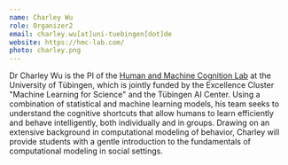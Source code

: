 ```yaml
---
name: Charley Wu
role: Organizer2
email: charley.wu[at]uni-tuebingen[dot]de
website: https://hmc-lab.com/
photo: charley.png
---
```


Dr Charley Wu is the PI of the [Human and Machine Cognition Lab](https://www.hmc-lab.com) at the University of Tübingen, which is jointly funded by the Excellence Cluster "Machine Learning for Science" and the Tübingen AI Center. Using a combination of statistical and machine learning models, his team seeks to understand the cognitive shortcuts that allow humans to learn efficiently and behave intelligently, both individually and in groups. Drawing on an extensive background in computational modeling of behavior, Charley will provide students with a gentle introduction to the fundamentals of computational modeling in social settings.


<!--[Schedule an appointment](https://doodle.com/mm/1745735297/book-a-time){: .btn .btn-outline }-->
